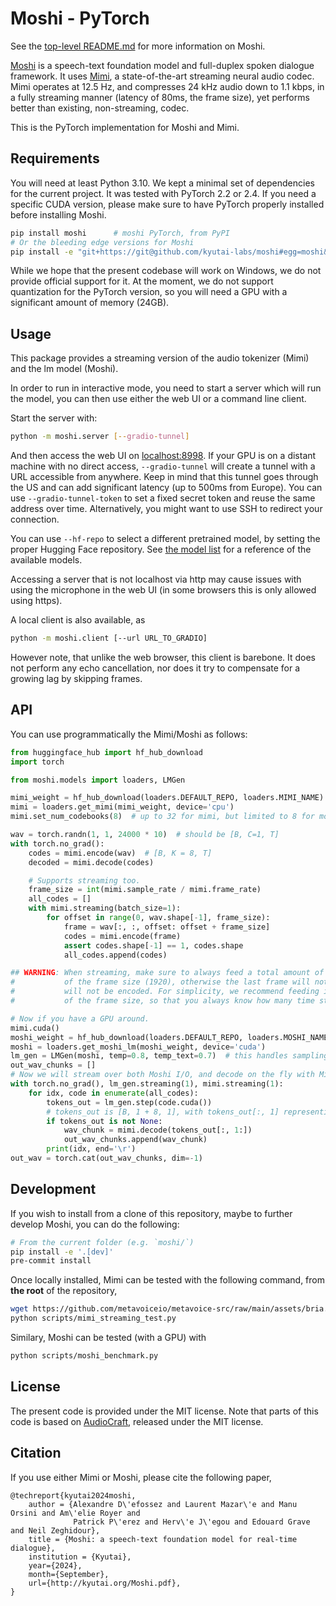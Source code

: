 # Moshi - PyTorch

See the [top-level README.md][main_repo] for more information on Moshi.

[Moshi][moshi] is a speech-text foundation model and full-duplex spoken dialogue framework.
It uses [Mimi][moshi], a state-of-the-art streaming neural audio codec. Mimi operates at 12.5 Hz, and compresses
24 kHz audio down to 1.1 kbps, in a fully streaming manner (latency of 80ms, the frame size), yet performs better than existing, non-streaming, codec.

This is the PyTorch implementation for Moshi and Mimi.


## Requirements

You will need at least Python 3.10. We kept a minimal set of dependencies for the current project.
It was tested with PyTorch 2.2 or 2.4. If you need a specific CUDA version, please make sure
to have PyTorch properly installed before installing Moshi.

```bash
pip install moshi      # moshi PyTorch, from PyPI
# Or the bleeding edge versions for Moshi
pip install -e "git+https://git@github.com/kyutai-labs/moshi#egg=moshi&subdirectory=moshi"
```

While we hope that the present codebase will work on Windows, we do not provide official support for it.
At the moment, we do not support quantization for the PyTorch version, so you will need a GPU with a significant amount of memory (24GB).


## Usage

This package provides a streaming version of the audio tokenizer (Mimi) and the lm model (Moshi).

In order to run in interactive mode, you need to start a server which will
run the model, you can then use either the web UI or a command line client.

Start the server with:
```bash
python -m moshi.server [--gradio-tunnel]
```

And then access the web UI on [localhost:8998](http://localhost:8998). If your GPU is on a distant machine
with no direct access, `--gradio-tunnel` will create a tunnel with a URL accessible from anywhere.
Keep in mind that this tunnel goes through the US and can add significant latency (up to 500ms from Europe).
You can use `--gradio-tunnel-token` to set a fixed secret token and reuse the same address over time.
Alternatively, you might want to use SSH to redirect your connection.

You can use `--hf-repo` to select a different pretrained model, by setting the proper Hugging Face repository.
See [the model list](https://github.com/kyutai-labs/moshi?tab=readme-ov-file#models) for a reference of the available models.

Accessing a server that is not localhost via http may cause issues with using
the microphone in the web UI (in some browsers this is only allowed using
https).

A local client is also available, as
```bash
python -m moshi.client [--url URL_TO_GRADIO]
```
However note, that unlike the web browser, this client is barebone. It does not perform any echo cancellation,
nor does it try to compensate for a growing lag by skipping frames.


## API

You can use programmatically the Mimi/Moshi as follows:
```python
from huggingface_hub import hf_hub_download
import torch

from moshi.models import loaders, LMGen

mimi_weight = hf_hub_download(loaders.DEFAULT_REPO, loaders.MIMI_NAME)
mimi = loaders.get_mimi(mimi_weight, device='cpu')
mimi.set_num_codebooks(8)  # up to 32 for mimi, but limited to 8 for moshi.

wav = torch.randn(1, 1, 24000 * 10)  # should be [B, C=1, T]
with torch.no_grad():
    codes = mimi.encode(wav)  # [B, K = 8, T]
    decoded = mimi.decode(codes)

    # Supports streaming too.
    frame_size = int(mimi.sample_rate / mimi.frame_rate)
    all_codes = []
    with mimi.streaming(batch_size=1):
        for offset in range(0, wav.shape[-1], frame_size):
            frame = wav[:, :, offset: offset + frame_size]
            codes = mimi.encode(frame)
            assert codes.shape[-1] == 1, codes.shape
            all_codes.append(codes)

## WARNING: When streaming, make sure to always feed a total amount of audio that is a multiple
#           of the frame size (1920), otherwise the last frame will not be complete, and thus
#           will not be encoded. For simplicity, we recommend feeding in audio always in multiple
#           of the frame size, so that you always know how many time steps you get back in `codes`.

# Now if you have a GPU around.
mimi.cuda()
moshi_weight = hf_hub_download(loaders.DEFAULT_REPO, loaders.MOSHI_NAME)
moshi = loaders.get_moshi_lm(moshi_weight, device='cuda')
lm_gen = LMGen(moshi, temp=0.8, temp_text=0.7)  # this handles sampling params etc.
out_wav_chunks = []
# Now we will stream over both Moshi I/O, and decode on the fly with Mimi.
with torch.no_grad(), lm_gen.streaming(1), mimi.streaming(1):
    for idx, code in enumerate(all_codes):
        tokens_out = lm_gen.step(code.cuda())
        # tokens_out is [B, 1 + 8, 1], with tokens_out[:, 1] representing the text token.
        if tokens_out is not None:
            wav_chunk = mimi.decode(tokens_out[:, 1:])
            out_wav_chunks.append(wav_chunk)
        print(idx, end='\r')
out_wav = torch.cat(out_wav_chunks, dim=-1)
```

## Development

If you wish to install from a clone of this repository, maybe to further develop Moshi, you can do the following:
```bash
# From the current folder (e.g. `moshi/`)
pip install -e '.[dev]'
pre-commit install
```

Once locally installed, Mimi can be tested with the following command, from **the root** of the repository,
```bash
wget https://github.com/metavoiceio/metavoice-src/raw/main/assets/bria.mp3
python scripts/mimi_streaming_test.py

```

Similary, Moshi can be tested (with a GPU) with
```bash
python scripts/moshi_benchmark.py
```


## License

The present code is provided under the MIT license.
Note that parts of this code is based on [AudioCraft](https://github.com/facebookresearch/audiocraft), released under
the MIT license.

## Citation

If you use either Mimi or Moshi, please cite the following paper,

```
@techreport{kyutai2024moshi,
    author = {Alexandre D\'efossez and Laurent Mazar\'e and Manu Orsini and Am\'elie Royer and
			  Patrick P\'erez and Herv\'e J\'egou and Edouard Grave and Neil Zeghidour},
    title = {Moshi: a speech-text foundation model for real-time dialogue},
    institution = {Kyutai},
    year={2024},
    month={September},
    url={http://kyutai.org/Moshi.pdf},
}
```

[moshi]: https://kyutai.org/Moshi.pdf
[main_repo]: https://github.com/kyutai-labs/moshi
